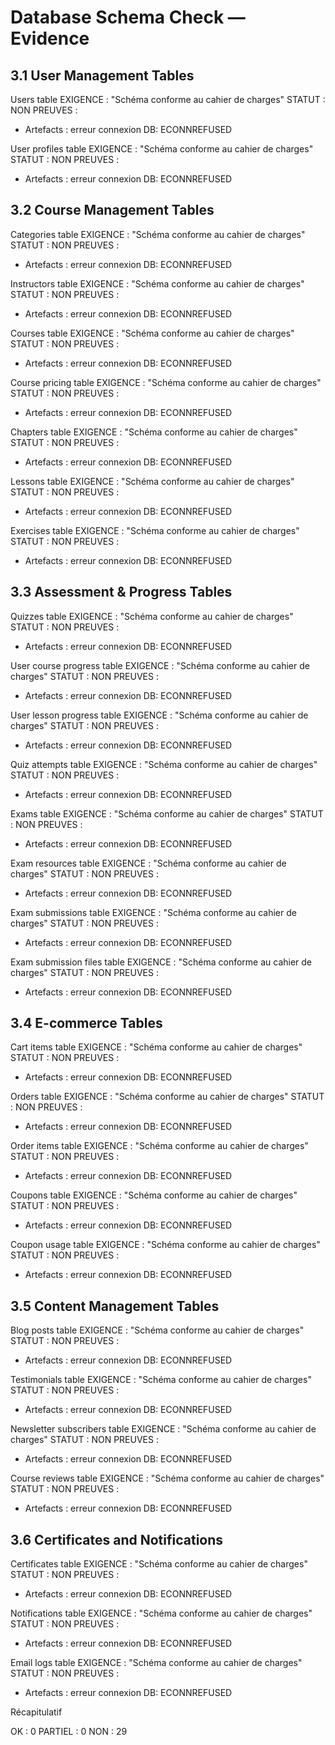 # Database Schema Check — Evidence

## 3.1 User Management Tables

Users table
EXIGENCE : "Schéma conforme au cahier de charges"
STATUT : NON
PREUVES :
- Artefacts : erreur connexion DB: ECONNREFUSED

User profiles table
EXIGENCE : "Schéma conforme au cahier de charges"
STATUT : NON
PREUVES :
- Artefacts : erreur connexion DB: ECONNREFUSED

## 3.2 Course Management Tables

Categories table
EXIGENCE : "Schéma conforme au cahier de charges"
STATUT : NON
PREUVES :
- Artefacts : erreur connexion DB: ECONNREFUSED

Instructors table
EXIGENCE : "Schéma conforme au cahier de charges"
STATUT : NON
PREUVES :
- Artefacts : erreur connexion DB: ECONNREFUSED

Courses table
EXIGENCE : "Schéma conforme au cahier de charges"
STATUT : NON
PREUVES :
- Artefacts : erreur connexion DB: ECONNREFUSED

Course pricing table
EXIGENCE : "Schéma conforme au cahier de charges"
STATUT : NON
PREUVES :
- Artefacts : erreur connexion DB: ECONNREFUSED

Chapters table
EXIGENCE : "Schéma conforme au cahier de charges"
STATUT : NON
PREUVES :
- Artefacts : erreur connexion DB: ECONNREFUSED

Lessons table
EXIGENCE : "Schéma conforme au cahier de charges"
STATUT : NON
PREUVES :
- Artefacts : erreur connexion DB: ECONNREFUSED

Exercises table
EXIGENCE : "Schéma conforme au cahier de charges"
STATUT : NON
PREUVES :
- Artefacts : erreur connexion DB: ECONNREFUSED

## 3.3 Assessment & Progress Tables

Quizzes table
EXIGENCE : "Schéma conforme au cahier de charges"
STATUT : NON
PREUVES :
- Artefacts : erreur connexion DB: ECONNREFUSED

User course progress table
EXIGENCE : "Schéma conforme au cahier de charges"
STATUT : NON
PREUVES :
- Artefacts : erreur connexion DB: ECONNREFUSED

User lesson progress table
EXIGENCE : "Schéma conforme au cahier de charges"
STATUT : NON
PREUVES :
- Artefacts : erreur connexion DB: ECONNREFUSED

Quiz attempts table
EXIGENCE : "Schéma conforme au cahier de charges"
STATUT : NON
PREUVES :
- Artefacts : erreur connexion DB: ECONNREFUSED

Exams table
EXIGENCE : "Schéma conforme au cahier de charges"
STATUT : NON
PREUVES :
- Artefacts : erreur connexion DB: ECONNREFUSED

Exam resources table
EXIGENCE : "Schéma conforme au cahier de charges"
STATUT : NON
PREUVES :
- Artefacts : erreur connexion DB: ECONNREFUSED

Exam submissions table
EXIGENCE : "Schéma conforme au cahier de charges"
STATUT : NON
PREUVES :
- Artefacts : erreur connexion DB: ECONNREFUSED

Exam submission files table
EXIGENCE : "Schéma conforme au cahier de charges"
STATUT : NON
PREUVES :
- Artefacts : erreur connexion DB: ECONNREFUSED

## 3.4 E-commerce Tables

Cart items table
EXIGENCE : "Schéma conforme au cahier de charges"
STATUT : NON
PREUVES :
- Artefacts : erreur connexion DB: ECONNREFUSED

Orders table
EXIGENCE : "Schéma conforme au cahier de charges"
STATUT : NON
PREUVES :
- Artefacts : erreur connexion DB: ECONNREFUSED

Order items table
EXIGENCE : "Schéma conforme au cahier de charges"
STATUT : NON
PREUVES :
- Artefacts : erreur connexion DB: ECONNREFUSED

Coupons table
EXIGENCE : "Schéma conforme au cahier de charges"
STATUT : NON
PREUVES :
- Artefacts : erreur connexion DB: ECONNREFUSED

Coupon usage table
EXIGENCE : "Schéma conforme au cahier de charges"
STATUT : NON
PREUVES :
- Artefacts : erreur connexion DB: ECONNREFUSED

## 3.5 Content Management Tables

Blog posts table
EXIGENCE : "Schéma conforme au cahier de charges"
STATUT : NON
PREUVES :
- Artefacts : erreur connexion DB: ECONNREFUSED

Testimonials table
EXIGENCE : "Schéma conforme au cahier de charges"
STATUT : NON
PREUVES :
- Artefacts : erreur connexion DB: ECONNREFUSED

Newsletter subscribers table
EXIGENCE : "Schéma conforme au cahier de charges"
STATUT : NON
PREUVES :
- Artefacts : erreur connexion DB: ECONNREFUSED

Course reviews table
EXIGENCE : "Schéma conforme au cahier de charges"
STATUT : NON
PREUVES :
- Artefacts : erreur connexion DB: ECONNREFUSED

## 3.6 Certificates and Notifications

Certificates table
EXIGENCE : "Schéma conforme au cahier de charges"
STATUT : NON
PREUVES :
- Artefacts : erreur connexion DB: ECONNREFUSED

Notifications table
EXIGENCE : "Schéma conforme au cahier de charges"
STATUT : NON
PREUVES :
- Artefacts : erreur connexion DB: ECONNREFUSED

Email logs table
EXIGENCE : "Schéma conforme au cahier de charges"
STATUT : NON
PREUVES :
- Artefacts : erreur connexion DB: ECONNREFUSED

Récapitulatif

OK : 0
PARTIEL : 0
NON : 29